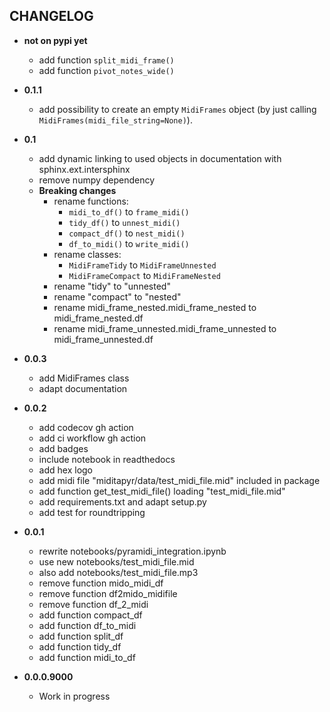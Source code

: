## CHANGELOG

* **not on pypi yet**
    * add function `split_midi_frame()`
    * add function `pivot_notes_wide()`

* **0.1.1**
    * add possibility to create an empty `MidiFrames` object (by just calling `MidiFrames(midi_file_string=None)`).

* **0.1**
    * add dynamic linking to used objects in documentation with sphinx.ext.intersphinx
    * remove numpy dependency
    * **Breaking changes**
        * rename functions:
            * `midi_to_df()` to `frame_midi()`
            * `tidy_df()` to `unnest_midi()`
            * `compact_df()` to `nest_midi()`
            * `df_to_midi()` to `write_midi()`
        * rename classes:
            * `MidiFrameTidy` to `MidiFrameUnnested`
            * `MidiFrameCompact` to `MidiFrameNested`
        * rename "tidy" to "unnested"
        * rename "compact" to "nested"
        * rename midi_frame_nested.midi_frame_nested to midi_frame_nested.df
        * rename midi_frame_unnested.midi_frame_unnested to midi_frame_unnested.df


* **0.0.3**
    * add MidiFrames class
    * adapt documentation


* **0.0.2**
    * add codecov gh action
    * add ci workflow gh action
    * add badges
    * include notebook in readthedocs
    * add hex logo
    * add midi file "miditapyr/data/test_midi_file.mid" included in package
    * add function get_test_midi_file() loading "test_midi_file.mid"
    * add requirements.txt and adapt setup.py
    * add test for roundtripping



* **0.0.1**
    * rewrite notebooks/pyramidi_integration.ipynb
    * use new notebooks/test_midi_file.mid
    * also add notebooks/test_midi_file.mp3
    * remove function mido_midi_df
    * remove function df2mido_midifile
    * remove function df_2_midi
    * add function compact_df
    * add function df_to_midi
    * add function split_df
    * add function tidy_df
    * add function midi_to_df
* **0.0.0.9000**
    * Work in progress
